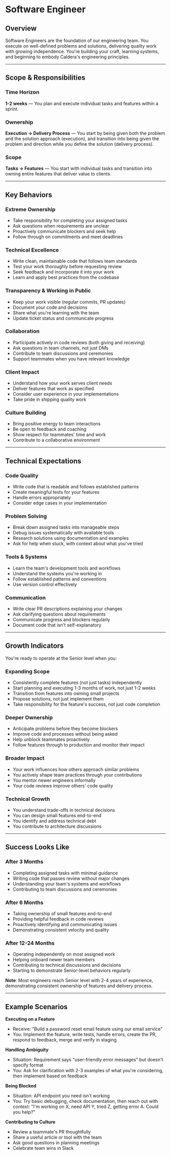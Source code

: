 # Software Engineer

## Overview

Software Engineers are the foundation of our engineering team. You execute on well-defined problems and solutions, delivering quality work with growing independence. You're building your craft, learning systems, and beginning to embody Caldera's engineering principles.

---

## Scope & Responsibilities

### Time Horizon
**1-2 weeks** — You plan and execute individual tasks and features within a sprint.

### Ownership
**Execution → Delivery Process** — You start by being given both the problem and the solution approach (execution), and transition into being given the problem and direction while you define the solution (delivery process).

### Scope
**Tasks → Features** — You start with individual tasks and transition into owning entire features that deliver value to clients.

---

## Key Behaviors

### Extreme Ownership
- Take responsibility for completing your assigned tasks
- Ask questions when requirements are unclear
- Proactively communicate blockers and seek help
- Follow through on commitments and meet deadlines

### Technical Excellence
- Write clean, maintainable code that follows team standards
- Test your work thoroughly before requesting review
- Seek feedback and incorporate it into your work
- Learn and apply best practices from the codebase

### Transparency & Working in Public
- Keep your work visible (regular commits, PR updates)
- Document your code and decisions
- Share what you're learning with the team
- Update ticket status and communicate progress

### Collaboration
- Participate actively in code reviews (both giving and receiving)
- Ask questions in team channels, not just DMs
- Contribute to team discussions and ceremonies
- Support teammates when you have relevant knowledge

### Client Impact
- Understand how your work serves client needs
- Deliver features that work as specified
- Consider user experience in your implementations
- Take pride in shipping quality work

### Culture Building
- Bring positive energy to team interactions
- Be open to feedback and coaching
- Show respect for teammates' time and work
- Contribute to a collaborative environment

---

## Technical Expectations

### Code Quality
- Write code that is readable and follows established patterns
- Create meaningful tests for your features
- Handle errors appropriately
- Consider edge cases in your implementation

### Problem Solving
- Break down assigned tasks into manageable steps
- Debug issues systematically with available tools
- Research solutions using documentation and examples
- Ask for help when stuck, with context about what you've tried

### Tools & Systems
- Learn the team's development tools and workflows
- Understand the systems you're working in
- Follow established patterns and conventions
- Use version control effectively

### Communication
- Write clear PR descriptions explaining your changes
- Ask clarifying questions about requirements
- Communicate progress and blockers regularly
- Document code that isn't self-explanatory

---

## Growth Indicators

You're ready to operate at the Senior level when you:

### Expanding Scope
- Consistently complete features (not just tasks) independently
- Start planning and executing 1-3 months of work, not just 1-2 weeks
- Transition from features into owning small projects
- Propose solutions, not just implement them
- Take responsibility for the feature's success, not just code completion

### Deeper Ownership
- Anticipate problems before they become blockers
- Improve code and processes without being asked
- Help unblock teammates proactively
- Follow features through to production and monitor their impact

### Broader Impact
- Your work influences how others approach similar problems
- You actively shape team practices through your contributions
- You mentor newer engineers informally
- Your code reviews improve others' code quality

### Technical Growth
- You understand trade-offs in technical decisions
- You can design small features end-to-end
- You identify and address technical debt
- You contribute to architecture discussions

---

## Success Looks Like

### After 3 Months
- Completing assigned tasks with minimal guidance
- Writing code that passes review without major changes
- Understanding your team's systems and workflows
- Contributing to team discussions and ceremonies

### After 6 Months
- Taking ownership of small features end-to-end
- Providing helpful feedback in code reviews
- Proactively identifying and communicating issues
- Demonstrating consistent velocity and quality

### After 12-24 Months
- Operating independently on most assigned work
- Helping onboard newer team members
- Contributing to technical discussions and decisions
- Starting to demonstrate Senior-level behaviors regularly

**Note**: Most engineers reach Senior level with 2-4 years of experience, demonstrating consistent ownership of features and delivery process.

---

## Example Scenarios

**Executing on a Feature**
- Receive: "Build a password reset email feature using our email service"
- You: Implement the feature, write tests, handle errors, create the PR, respond to feedback, merge and verify in staging

**Handling Ambiguity**
- Situation: Requirement says "user-friendly error messages" but doesn't specify format
- You: Ask for clarification with 2-3 examples of what you're considering, then implement based on feedback

**Being Blocked**
- Situation: API endpoint you need isn't working
- You: Try basic debugging, check documentation, then reach out with context: "I'm working on X, need API Y, tried Z, getting error A. Could you help?"

**Contributing to Culture**
- Review a teammate's PR thoughtfully
- Share a useful article or tool with the team
- Ask good questions in planning meetings
- Celebrate team wins in Slack

